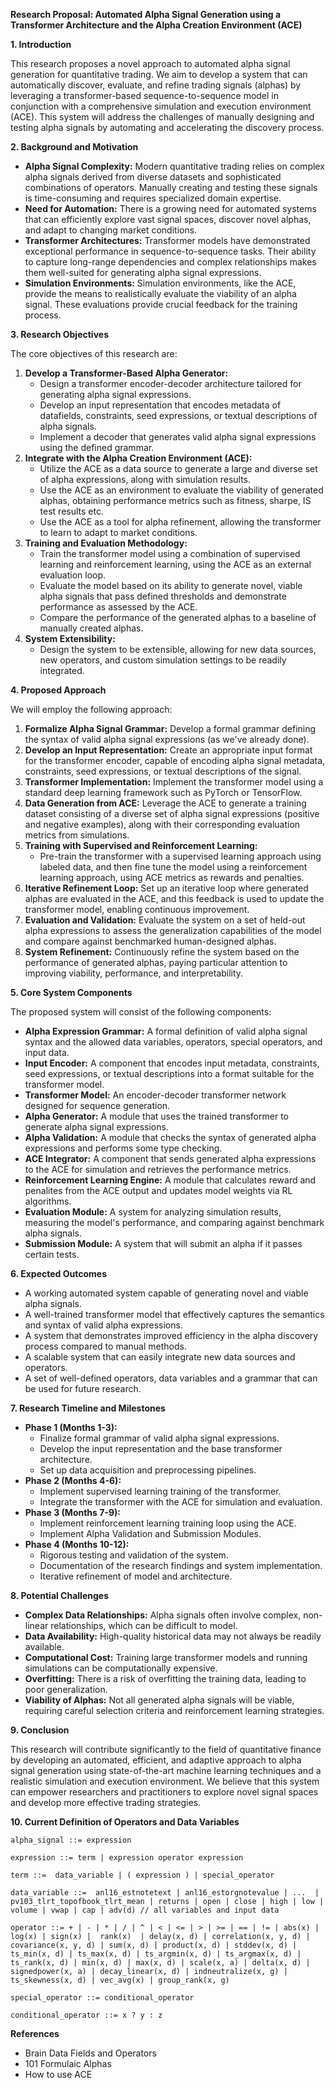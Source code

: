 **Research Proposal: Automated Alpha Signal Generation using a Transformer Architecture and the Alpha Creation Environment (ACE)**

**1. Introduction**

This research proposes a novel approach to automated alpha signal generation for quantitative trading. We aim to develop a system that can automatically discover, evaluate, and refine trading signals (alphas) by leveraging a transformer-based sequence-to-sequence model in conjunction with a comprehensive simulation and execution environment (ACE). This system will address the challenges of manually designing and testing alpha signals by automating and accelerating the discovery process.

**2. Background and Motivation**

*   **Alpha Signal Complexity:** Modern quantitative trading relies on complex alpha signals derived from diverse datasets and sophisticated combinations of operators. Manually creating and testing these signals is time-consuming and requires specialized domain expertise.
*   **Need for Automation:** There is a growing need for automated systems that can efficiently explore vast signal spaces, discover novel alphas, and adapt to changing market conditions.
*   **Transformer Architectures:** Transformer models have demonstrated exceptional performance in sequence-to-sequence tasks. Their ability to capture long-range dependencies and complex relationships makes them well-suited for generating alpha signal expressions.
*   **Simulation Environments:** Simulation environments, like the ACE, provide the means to realistically evaluate the viability of an alpha signal. These evaluations provide crucial feedback for the training process.

**3. Research Objectives**

The core objectives of this research are:

1.  **Develop a Transformer-Based Alpha Generator:**
    *   Design a transformer encoder-decoder architecture tailored for generating alpha signal expressions.
    *   Develop an input representation that encodes metadata of datafields, constraints, seed expressions, or textual descriptions of alpha signals.
    *   Implement a decoder that generates valid alpha signal expressions using the defined grammar.
2.  **Integrate with the Alpha Creation Environment (ACE):**
    *   Utilize the ACE as a data source to generate a large and diverse set of alpha expressions, along with simulation results.
    *   Use the ACE as an environment to evaluate the viability of generated alphas, obtaining performance metrics such as fitness, sharpe, IS test results etc.
    *   Use the ACE as a tool for alpha refinement, allowing the transformer to learn to adapt to market conditions.
3.  **Training and Evaluation Methodology:**
    *   Train the transformer model using a combination of supervised learning and reinforcement learning, using the ACE as an external evaluation loop.
    *   Evaluate the model based on its ability to generate novel, viable alpha signals that pass defined thresholds and demonstrate performance as assessed by the ACE.
    *   Compare the performance of the generated alphas to a baseline of manually created alphas.
4.  **System Extensibility:**
    *   Design the system to be extensible, allowing for new data sources, new operators, and custom simulation settings to be readily integrated.

**4. Proposed Approach**

We will employ the following approach:

1.  **Formalize Alpha Signal Grammar:** Develop a formal grammar defining the syntax of valid alpha signal expressions (as we've already done).
2.  **Develop an Input Representation:** Create an appropriate input format for the transformer encoder, capable of encoding alpha signal metadata, constraints, seed expressions, or textual descriptions of the signal.
3.  **Transformer Implementation:** Implement the transformer model using a standard deep learning framework such as PyTorch or TensorFlow.
4.  **Data Generation from ACE:** Leverage the ACE to generate a training dataset consisting of a diverse set of alpha signal expressions (positive and negative examples), along with their corresponding evaluation metrics from simulations.
5.  **Training with Supervised and Reinforcement Learning:**
    *   Pre-train the transformer with a supervised learning approach using labeled data, and then fine tune the model using a reinforcement learning approach, using ACE metrics as rewards and penalties.
6.  **Iterative Refinement Loop:** Set up an iterative loop where generated alphas are evaluated in the ACE, and this feedback is used to update the transformer model, enabling continuous improvement.
7.  **Evaluation and Validation:** Evaluate the system on a set of held-out alpha expressions to assess the generalization capabilities of the model and compare against benchmarked human-designed alphas.
8.  **System Refinement:** Continuously refine the system based on the performance of generated alphas, paying particular attention to improving viability, performance, and interpretability.

**5. Core System Components**

The proposed system will consist of the following components:

*   **Alpha Expression Grammar:** A formal definition of valid alpha signal syntax and the allowed data variables, operators, special operators, and input data.
*   **Input Encoder:** A component that encodes input metadata, constraints, seed expressions, or textual descriptions into a format suitable for the transformer model.
*   **Transformer Model:** An encoder-decoder transformer network designed for sequence generation.
*   **Alpha Generator:** A module that uses the trained transformer to generate alpha signal expressions.
*   **Alpha Validation:** A module that checks the syntax of generated alpha expressions and performs some type checking.
*   **ACE Integrator:** A component that sends generated alpha expressions to the ACE for simulation and retrieves the performance metrics.
*   **Reinforcement Learning Engine:** A module that calculates reward and penalites from the ACE output and updates model weights via RL algorithms.
*   **Evaluation Module:** A system for analyzing simulation results, measuring the model's performance, and comparing against benchmark alpha signals.
*   **Submission Module:** A system that will submit an alpha if it passes certain tests.

**6. Expected Outcomes**

*   A working automated system capable of generating novel and viable alpha signals.
*   A well-trained transformer model that effectively captures the semantics and syntax of valid alpha expressions.
*   A system that demonstrates improved efficiency in the alpha discovery process compared to manual methods.
*   A scalable system that can easily integrate new data sources and operators.
*   A set of well-defined operators, data variables and a grammar that can be used for future research.

**7. Research Timeline and Milestones**

*   **Phase 1 (Months 1-3):**
    *   Finalize formal grammar of valid alpha signal expressions.
    *   Develop the input representation and the base transformer architecture.
    *   Set up data acquisition and preprocessing pipelines.
*   **Phase 2 (Months 4-6):**
    *   Implement supervised learning training of the transformer.
    *   Integrate the transformer with the ACE for simulation and evaluation.
*   **Phase 3 (Months 7-9):**
    *   Implement reinforcement learning training loop using the ACE.
    *   Implement Alpha Validation and Submission Modules.
*   **Phase 4 (Months 10-12):**
    *   Rigorous testing and validation of the system.
    *   Documentation of the research findings and system implementation.
    *   Iterative refinement of model and architecture.

**8. Potential Challenges**

*   **Complex Data Relationships:**  Alpha signals often involve complex, non-linear relationships, which can be difficult to model.
*   **Data Availability:** High-quality historical data may not always be readily available.
*   **Computational Cost:** Training large transformer models and running simulations can be computationally expensive.
*   **Overfitting:** There is a risk of overfitting the training data, leading to poor generalization.
*   **Viability of Alphas:** Not all generated alpha signals will be viable, requiring careful selection criteria and reinforcement learning strategies.

**9. Conclusion**

This research will contribute significantly to the field of quantitative finance by developing an automated, efficient, and adaptive approach to alpha signal generation using state-of-the-art machine learning techniques and a realistic simulation and execution environment. We believe that this system can empower researchers and practitioners to explore novel signal spaces and develop more effective trading strategies.

**10. Current Definition of Operators and Data Variables**
```
alpha_signal ::= expression

expression ::= term | expression operator expression

term ::=  data_variable | ( expression ) | special_operator

data_variable ::=  anl16_estnotetext | anl16_estorgnotevalue | ...  | pv103_tlrt_topofbook_tlrt_mean | returns | open | close | high | low | volume | vwap | cap | adv(d) // all variables and input data

operator ::= + | - | * | / | ^ | < | <= | > | >= | == | != | abs(x) | log(x) | sign(x) |  rank(x)  | delay(x, d) | correlation(x, y, d) | covariance(x, y, d) | sum(x, d) | product(x, d) | stddev(x, d) | ts_min(x, d) | ts_max(x, d) | ts_argmin(x, d) | ts_argmax(x, d) | ts_rank(x, d) | min(x, d) | max(x, d) | scale(x, a) | delta(x, d) | signedpower(x, a) | decay_linear(x, d) | indneutralize(x, g) | ts_skewness(x, d) | vec_avg(x) | group_rank(x, g)

special_operator ::= conditional_operator

conditional_operator ::= x ? y : z
```

**References**

* Brain Data Fields and Operators
* 101 Formulaic Alphas
* How to use ACE
